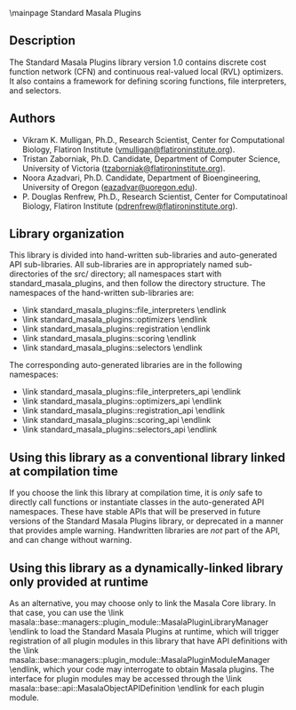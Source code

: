 \mainpage Standard Masala Plugins

## Description

The Standard Masala Plugins library version 1.0 contains discrete cost function network (CFN) and continuous real-valued local (RVL) optimizers.  It also contains a framework for defining scoring functions, file interpreters, and selectors.

## Authors

- Vikram K. Mulligan, Ph.D., Research Scientist, Center for Computational Biology, Flatiron Institute (vmulligan@flatironinstitute.org).
- Tristan Zaborniak, Ph.D. Candidate, Department of Computer Science, University of Victoria (tzaborniak@flatironinstitute.org).
- Noora Azadvari, Ph.D. Candidate, Department of Bioengineering, University of Oregon (eazadvar@uoregon.edu).
- P. Douglas Renfrew, Ph.D., Research Scientist, Center for Computatinoal Biology, Flatiron Institute (pdrenfrew@flatironinstitute.org).

## Library organization

This library is divided into hand-written sub-libraries and auto-generated API sub-libraries.  All sub-libraries are in appropriately named sub-directories of the src/ directory; all namespaces start with standard_masala_plugins, and then follow the directory structure.  The namespaces of the hand-written sub-libraries are:

- \link standard_masala_plugins::file_interpreters \endlink
- \link standard_masala_plugins::optimizers \endlink
- \link standard_masala_plugins::registration \endlink
- \link standard_masala_plugins::scoring \endlink
- \link standard_masala_plugins::selectors \endlink

The corresponding auto-generated libraries are in the following namespaces:

- \link standard_masala_plugins::file_interpreters_api \endlink
- \link standard_masala_plugins::optimizers_api \endlink
- \link standard_masala_plugins::registration_api \endlink
- \link standard_masala_plugins::scoring_api \endlink
- \link standard_masala_plugins::selectors_api \endlink

## Using this library as a conventional library linked at compilation time

If you choose the link this library at compilation time, it is _only_ safe to directly call functions or instantiate classes in the auto-generated API namespaces.  These have stable APIs that will be preserved in future versions of the Standard Masala Plugins library, or deprecated in a manner that provides ample warning.  Handwritten libraries are _not_ part of the API, and can change without warning.

## Using this library as a dynamically-linked library only provided at runtime

As an alternative, you may choose only to link the Masala Core library.  In that case, you can use the \link masala::base::managers::plugin_module::MasalaPluginLibraryManager \endlink to load the Standard Masala Plugins at runtime, which will trigger registration of all plugin modules in this library that have API definitions with the \link masala::base::managers::plugin_module::MasalaPluginModuleManager \endlink, which your code may interrogate to obtain Masala plugins.  The interface for plugin modules may be accessed through the \link masala::base::api::MasalaObjectAPIDefinition \endlink for each plugin module.

